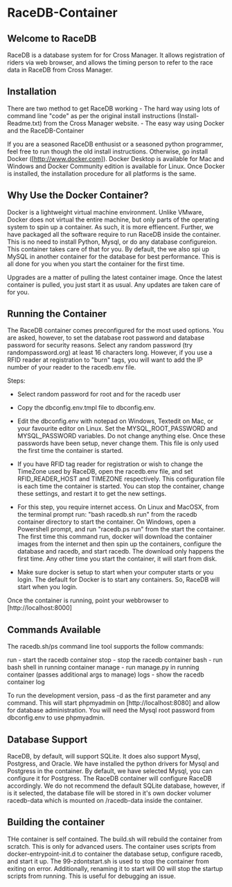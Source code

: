 # RaceDB-Container

## Welcome to RaceDB

RaceDB is a database system for for Cross Manager. It allows registration of riders via web browser, and allows the timing person to refer to the race data in RaceDB from Cross Manager.

## Installation

There are two method to get RaceDB working
    - The hard way using lots of command line "code" as per the original install instructions (Install-Readme.txt) from the Cross Manager website.
    - The easy way using Docker and the RaceDB-Container

If you are a seasoned RaceDB enthusist or a seasoned python programmer, feel free to run though the old install instructions. Otherwise, go install Docker ([http://www.docker.com]). Docker Desktop is available for Mac and Windows and Docker Community edition is available for Linux. Once Docker is installed, the installation procedure for all platforms is the same.

## Why Use the Docker Container?

Docker is a lightweight virtual machine environment. Unlike VMware, Docker does not virtual the entire machine, but only parts of the operating system to spin up a container. As such, it is more effiencent. Further, we have packaged all the software require to run RaceDB inside the container. This is no need to install Python, Mysql, or do any database configureion. This container takes care of that for you. By default, the we also spi up MySQL in another container for the database for best performance. This is all done for you when you start the container for the first time.

Upgrades are a matter of pulling the latest container image. Once the latest container is pulled, you just start it as usual. Any updates are taken care of for you.

## Running the Container

The RaceDB container comes preconfigured for the most used options. You are asked, however, to set the database root password and database password for security reasons. Select any random password (try randompassword.org) at least 16 characters long. However, if you use a RFID reader at registration to "burn" tags, you will want to add the IP number of your reader to the racedb.env file.

Steps:

- Select random password for root and for the racedb user
  
- Copy the dbconfig.env.tmpl file to dbconfig.env.
  
- Edit the dbconfig.env with notepad on Windows, Textedit on Mac, or your favourite editor on Linux. Set the MYSQL_ROOT_PASSWORD and MYSQL_PASSWORD variables. Do not change anything else. Once these passwords have been setup, never change them. This file is only used the first time the container is started.
  
- If you have RFID tag reader for registration or wish to change the TimeZone used by RaceDB, open the racedb.env file, and set RFID_READER_HOST and TIMEZONE respectively. This configuration file is each time the container is started. You can stop the container, change these settings, and restart it to get the new settings.

- For this step, you require internet access. On Linux and MacOSX, from the terminal prompt run: "bash racedb.sh run" from the racedb container directory to start the container. On Windows, open a Powershell prompt, and run "racedb.ps run" from the start the container. The first time this command run, docker will download the container images from the internet and then spin up the containers, configure the database and racedb, and start racedb. The download only happens the first time. Any other time you start the container, it will start from disk.

- Make sure docker is setup to start when your computer starts or you login. The default for Docker is to start any containers. So, RaceDB will start when you login.
  
Once the container is running, point your webbrowser to [http://localhost:8000]

## Commands Available

The racedb.sh/ps command line tool supports the follow commands:

run - start the racedb container
stop - stop the racedb container
bash - run bash shell in running container
manage - run manage.py in running container (passes additional args to manage)
logs - show the racedb container log

To run the development version, pass -d as the first parameter and any command. This will start phpmyadmin on [http://localhost:8080] and allow for database administration. You will need the Mysql root password from dbconfig.env to use phpmyadmin.

## Database Support

RaceDB, by default, will support SQLite. It does also support Mysql, Postgress, and Oracle. We have installed the python drivers for Mysql and Postgress in the container. By default, we have selected Mysql, you can configure it for Postgress. The RaceDB container will configure RaceDB accordingly. We do not recommend the default SQLite database, however, if is it selected, the database file will be stored in it's own docker volumer racedb-data which is mounted on /racedb-data inside the container.

## Building the container

THe container is self contained. The build.sh will rebuild the container from scratch. This is only for advanced users. The container uses scripts from docker-entrypoint-init.d to container the database setup, configure racedb, and start it up. The 99-zdontstart.sh is used to stop the container from exiting on error. Additionally, renaming it to start will 00 will stop the startup scripts from running. This is useful for debugging an issue.

